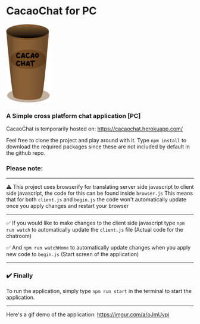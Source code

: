 <h1>CacaoChat for PC</h1>
<img src="https://github.com/Dacen12/Cacaochat-Mobile/blob/master/cacaochat_logo.png" width="125">

<h3>A Simple cross platform chat application [PC]</h3>

CacaoChat is temporarily hosted on: https://cacaochat.herokuapp.com/

Feel free to clone the project and play around with it.
Type `npm install` to download the required packages since these are not included by default in the github repo.

<h3>Please note:</h3>

- - - - -
:warning:
This project uses browserify for translating server side javascript to client side javascript, the code for this can be found inside ``browser.js``
This means that for both  `client.js`  and  `begin.js`  the code won't automatically update once you apply changes and restart your browser

 - - - -  


✅ If you would like to make changes to the client side javascript type `npm run watch` to automatically update the `client.js` file (Actual code for the chatroom)

✅ And `npm run watchHome` to automatically update changes when you apply new code to `begin.js` (Start screen of the application)

 - - - - - 
 
 <h3>✔️ Finally </h3>
 
 To run the application, simply type `npm run start` in the terminal to start the application.

- - - - - 

Here's a gif demo of the application: https://imgur.com/a/oJmUvpi
